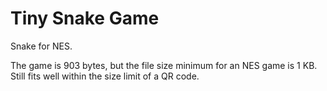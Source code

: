 # Tiny Snake Game
 Snake for NES.

 The game is 903 bytes, but the file size minimum for an NES game is 1 KB.
 Still fits well within the size limit of a QR code.
